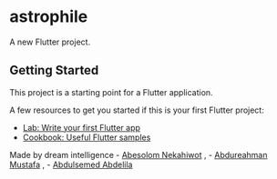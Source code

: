# astrophile

A new Flutter project.

## Getting Started

This project is a starting point for a Flutter application.

A few resources to get you started if this is your first Flutter project:

- [Lab: Write your first Flutter app](https://flutter.dev/docs/get-started/codelab)
- [Cookbook: Useful Flutter samples](https://flutter.dev/docs/cookbook)

Made by dream intelligence - [Abesolom Nekahiwot](https://github.com/abneka) , - [Abdureahman Mustafa](https://github.com/abdurem) , - [Abdulsemed Abdelila](https://github.com/AbdulsemedA)

